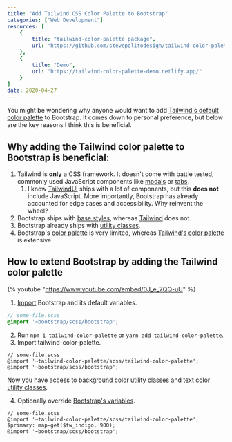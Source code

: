 ```yaml
---
title: "Add Tailwind CSS Color Palette to Bootstrap"
categories: ["Web Development"]
resources: [
    {
        title: "tailwind-color-palette package",
        url: "https://github.com/stevepolitodesign/tailwind-color-palette"
    },
    {
        title: "Demo",
        url: "https://tailwind-color-palette-demo.netlify.app/"
    }
]
date: 2020-04-27
---
```


You might be wondering why anyone would want to add [Tailwind's default color palette](https://tailwindcss.com/docs/customizing-colors/#default-color-palette) to Bootstrap. It comes down to personal preference, but below are the key reasons I think this is beneficial.

## Why adding the Tailwind color palette to Bootstrap is beneficial:

1. Tailwind is **only** a CSS framework. It doesn't come with battle tested, commonly used JavaScript components like [modals](https://getbootstrap.com/docs/4.4/components/modal/) or [tabs](https://getbootstrap.com/docs/4.4/components/collapse/).
   1. I know [TailwindUI](https://tailwindui.com/) ships with a lot of components, but this **does not** include JavaScript. More importantly, Bootstrap has already accounted for edge cases and accessibility. Why reinvent the wheel?
1. Bootstrap ships with [base styles](https://getbootstrap.com/docs/4.4/content/reboot/#page-defaults), whereas [Tailwind](https://tailwindcss.com/docs/adding-base-styles) does not.
1. Bootstrap already ships with [utility classes](https://getbootstrap.com/docs/4.4/extend/approach/#utilities).
1. Bootstrap's [color palette](https://getbootstrap.com/docs/4.4/utilities/colors/) is very limited, whereas [Tailwind's color palette](https://tailwindcss.com/docs/customizing-colors/#default-color-palette) is extensive.

## How to extend Bootstrap by adding the Tailwind color palette

{% youtube "https://www.youtube.com/embed/0J_e_7QQ-uU" %}

1. [Import](https://getbootstrap.com/docs/4.4/getting-started/theming/#variable-defaults) Bootstrap and its default variables.

```scss
// some-file.scss
@import '~bootstrap/scss/bootstrap';
```

2. Run `npm i tailwind-color-palette` or `yarn add tailwind-color-palette`.
3. Import tailwind-color-palette.

```scss{2}
// some-file.scss
@import '~tailwind-color-palette/scss/tailwind-color-palette';
@import '~bootstrap/scss/bootstrap';
```

Now you have access to [background color utility classes](https://github.com/stevepolitodesign/tailwind-color-palette#background-color-utility-class-structure) and [text color utility classes](https://github.com/stevepolitodesign/tailwind-color-palette#text-color-utility-class-structure).

4. Optionally override [Bootstrap's variables](https://github.com/twbs/bootstrap/blob/master/scss/_variables.scss).

```scss{3}
// some-file.scss
@import '~tailwind-color-palette/scss/tailwind-color-palette';
$primary: map-get($tw_indigo, 900);
@import '~bootstrap/scss/bootstrap';
```

